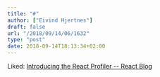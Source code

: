 ```yaml
---
title: "#"
author: ["Eivind Hjertnes"]
draft: false
url: "/2018/09/14/06/1632"
type: "post"
date: 2018-09-14T18:13:34+02:00
---
```


Liked:
[Introducing
the React Profiler -- React Blog](https://reactjs.org/blog/2018/09/10/introducing-the-react-profiler.html)
